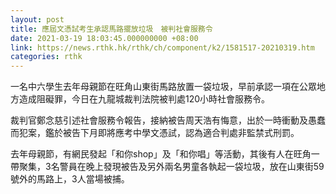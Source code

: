 ```yaml
---
layout: post
title: 應屆文憑試考生承認馬路擺放垃圾　被判社會服務令
date: 2021-03-19 18:03:45.000000000 +08:00
link: https://news.rthk.hk/rthk/ch/component/k2/1581517-20210319.htm
categories: rthk
---
```


一名中六學生去年母親節在旺角山東街馬路放置一袋垃圾，早前承認一項在公眾地方造成阻礙罪，今日在九龍城裁判法院被判處120小時社會服務令。

裁判官鄭念慈引述社會服務令報告，接納被告周天浩有悔意，出於一時衝動及愚蠢而犯案，鑑於被告下月即將應考中學文憑試，認為適合判處非監禁式刑罰。

去年母親節，有網民發起「和你shop」及「和你唱」等活動，其後有人在旺角一帶聚集，3名警員在晚上發現被告及另外兩名男童各執起一袋垃圾，放在山東街59號外的馬路上，3人當場被捕。

